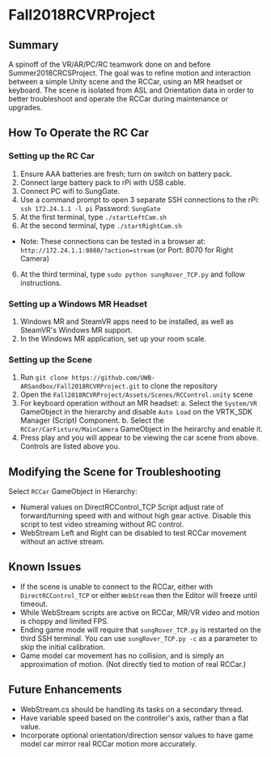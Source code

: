 # Fall2018RCVRProject
## Summary
A spinoff of the VR/AR/PC/RC teamwork done on and before Summer2018CRCSProject. The goal was to refine motion and interaction between a simple Unity scene and the RCCar, using an MR headset or keyboard. The scene is isolated from ASL and Orientation data in order to better troubleshoot and operate the RCCar during maintenance or upgrades.
## How To Operate the RC Car
### Setting up the RC Car
1. Ensure AAA batteries are fresh; turn on switch on battery pack.
2. Connect large battery pack to rPi with USB cable.
3. Connect PC wifi to SungGate.
4. Use a command prompt to open 3 separate SSH connections to the rPi: `ssh 172.24.1.1 -l pi` Password: `SungGate`
4. At the first terminal, type `./startLeftCam.sh`
5. At the second terminal, type `./startRightCam.sh`
- Note: These connections can be tested in a browser at: `http://172.24.1.1:8080/?action=stream` (or Port: 8070 for Right Camera)
6. At the third terminal, type `sudo python sungRover_TCP.py` and follow instructions.
### Setting up a Windows MR Headset
1. Windows MR and SteamVR apps need to be installed, as well as SteamVR's Windows MR support.
2. In the Windows MR application, set up your room scale.
### Setting up the Scene
1. Run `git clone https://github.com/UWB-ARSandbox/Fall2018RCVRProject.git` to clone the repository
2. Open the `Fall2018RCVRProject/Assets/Scenes/RCControl.unity` scene
3. For keyboard operation without an MR headset:
  a. Select the `System/VR` GameObject in the hierarchy and disable `Auto Load` on the VRTK_SDK Manager (Script) Component.
  b. Select the `RCCar/CarFixture/MainCamera` GameObject in the heirarchy and enable it.
4. Press play and you will appear to be viewing the car scene from above. Controls are listed above you.
## Modifying the Scene for Troubleshooting
Select `RCCar` GameObject in Hierarchy:
- Numeral values on DirectRCControl_TCP Script adjust rate of forward/turning speed with and without high gear active. Disable this script to test video streaming without RC control.
- WebStream Left and Right can be disabled to test RCCar movement without an active stream.
## Known Issues
- If the scene is unable to connect to the RCCar, either with `DirectRCControl_TCP` or either `WebStream` then the Editor will freeze until timeout.
- While WebStream scripts are active on RCCar, MR/VR video and motion is choppy and limited FPS.
- Ending game mode will require that `sungRover_TCP.py` is restarted on the third SSH terminal. You can use `sungRover_TCP.py -c` as a parameter to skip the initial calibration.
- Game model car movement has no collision, and is simply an approximation of motion. (Not directly tied to motion of real RCCar.)
## Future Enhancements
- WebStream.cs should be handling its tasks on a secondary thread.
- Have variable speed based on the controller's axis, rather than a flat value.
- Incorporate optional orientation/direction sensor values to have game model car mirror real RCCar motion more accurately.
